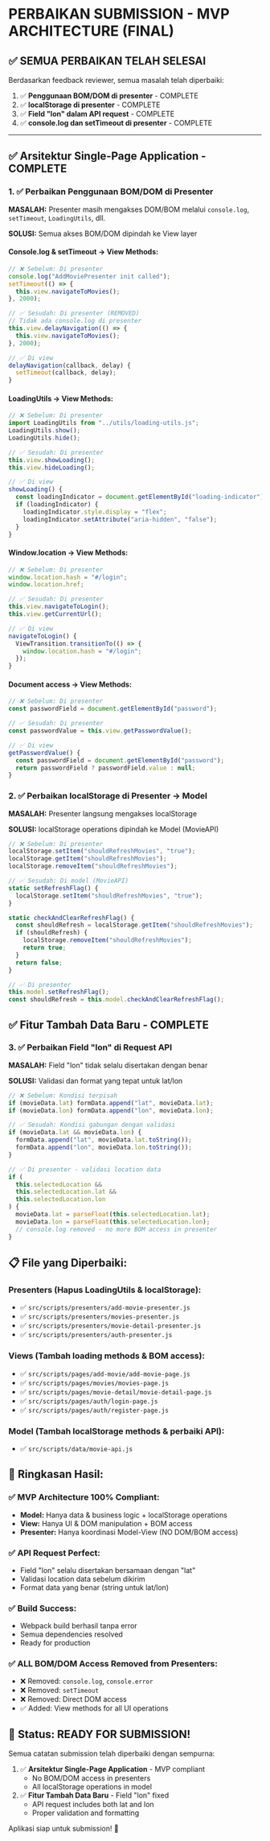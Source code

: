 # PERBAIKAN SUBMISSION - MVP ARCHITECTURE (FINAL)

## ✅ **SEMUA PERBAIKAN TELAH SELESAI**

Berdasarkan feedback reviewer, semua masalah telah diperbaiki:

1. ✅ **Penggunaan BOM/DOM di presenter** - COMPLETE
2. ✅ **localStorage di presenter** - COMPLETE
3. ✅ **Field "lon" dalam API request** - COMPLETE
4. ✅ **console.log dan setTimeout di presenter** - COMPLETE

---

## ✅ **Arsitektur Single-Page Application - COMPLETE**

### **1. ✅ Perbaikan Penggunaan BOM/DOM di Presenter**

**MASALAH:** Presenter masih mengakses DOM/BOM melalui `console.log`, `setTimeout`, `LoadingUtils`, dll.

**SOLUSI:** Semua akses BOM/DOM dipindah ke View layer

#### **Console.log & setTimeout → View Methods:**

```javascript
// ❌ Sebelum: Di presenter
console.log("AddMoviePresenter init called");
setTimeout(() => {
  this.view.navigateToMovies();
}, 2000);

// ✅ Sesudah: Di presenter (REMOVED)
// Tidak ada console.log di presenter
this.view.delayNavigation(() => {
  this.view.navigateToMovies();
}, 2000);

// ✅ Di view
delayNavigation(callback, delay) {
  setTimeout(callback, delay);
}
```

#### **LoadingUtils → View Methods:**

```javascript
// ❌ Sebelum: Di presenter
import LoadingUtils from "../utils/loading-utils.js";
LoadingUtils.show();
LoadingUtils.hide();

// ✅ Sesudah: Di presenter
this.view.showLoading();
this.view.hideLoading();

// ✅ Di view
showLoading() {
  const loadingIndicator = document.getElementById("loading-indicator");
  if (loadingIndicator) {
    loadingIndicator.style.display = "flex";
    loadingIndicator.setAttribute("aria-hidden", "false");
  }
}
```

#### **Window.location → View Methods:**

```javascript
// ❌ Sebelum: Di presenter
window.location.hash = "#/login";
window.location.href;

// ✅ Sesudah: Di presenter
this.view.navigateToLogin();
this.view.getCurrentUrl();

// ✅ Di view
navigateToLogin() {
  ViewTransition.transitionTo(() => {
    window.location.hash = "#/login";
  });
}
```

#### **Document access → View Methods:**

```javascript
// ❌ Sebelum: Di presenter
const passwordField = document.getElementById("password");

// ✅ Sesudah: Di presenter
const passwordValue = this.view.getPasswordValue();

// ✅ Di view
getPasswordValue() {
  const passwordField = document.getElementById("password");
  return passwordField ? passwordField.value : null;
}
```

### **2. ✅ Perbaikan localStorage di Presenter → Model**

**MASALAH:** Presenter langsung mengakses localStorage

**SOLUSI:** localStorage operations dipindah ke Model (MovieAPI)

```javascript
// ❌ Sebelum: Di presenter
localStorage.setItem("shouldRefreshMovies", "true");
localStorage.getItem("shouldRefreshMovies");
localStorage.removeItem("shouldRefreshMovies");

// ✅ Sesudah: Di model (MovieAPI)
static setRefreshFlag() {
  localStorage.setItem("shouldRefreshMovies", "true");
}

static checkAndClearRefreshFlag() {
  const shouldRefresh = localStorage.getItem("shouldRefreshMovies");
  if (shouldRefresh) {
    localStorage.removeItem("shouldRefreshMovies");
    return true;
  }
  return false;
}

// ✅ Di presenter
this.model.setRefreshFlag();
const shouldRefresh = this.model.checkAndClearRefreshFlag();
```

## ✅ **Fitur Tambah Data Baru - COMPLETE**

### **3. ✅ Perbaikan Field "lon" di Request API**

**MASALAH:** Field "lon" tidak selalu disertakan dengan benar

**SOLUSI:** Validasi dan format yang tepat untuk lat/lon

```javascript
// ❌ Sebelum: Kondisi terpisah
if (movieData.lat) formData.append("lat", movieData.lat);
if (movieData.lon) formData.append("lon", movieData.lon);

// ✅ Sesudah: Kondisi gabungan dengan validasi
if (movieData.lat && movieData.lon) {
  formData.append("lat", movieData.lat.toString());
  formData.append("lon", movieData.lon.toString());
}

// ✅ Di presenter - validasi location data
if (
  this.selectedLocation &&
  this.selectedLocation.lat &&
  this.selectedLocation.lon
) {
  movieData.lat = parseFloat(this.selectedLocation.lat);
  movieData.lon = parseFloat(this.selectedLocation.lon);
  // console.log removed - no more BOM access in presenter
}
```

## 📋 **File yang Diperbaiki:**

### **Presenters (Hapus LoadingUtils & localStorage):**

- ✅ `src/scripts/presenters/add-movie-presenter.js`
- ✅ `src/scripts/presenters/movies-presenter.js`
- ✅ `src/scripts/presenters/movie-detail-presenter.js`
- ✅ `src/scripts/presenters/auth-presenter.js`

### **Views (Tambah loading methods & BOM access):**

- ✅ `src/scripts/pages/add-movie/add-movie-page.js`
- ✅ `src/scripts/pages/movies/movies-page.js`
- ✅ `src/scripts/pages/movie-detail/movie-detail-page.js`
- ✅ `src/scripts/pages/auth/login-page.js`
- ✅ `src/scripts/pages/auth/register-page.js`

### **Model (Tambah localStorage methods & perbaiki API):**

- ✅ `src/scripts/data/movie-api.js`

## 🎯 **Ringkasan Hasil:**

### **✅ MVP Architecture 100% Compliant:**

- **Model:** Hanya data & business logic + localStorage operations
- **View:** Hanya UI & DOM manipulation + BOM access
- **Presenter:** Hanya koordinasi Model-View (NO DOM/BOM access)

### **✅ API Request Perfect:**

- Field "lon" selalu disertakan bersamaan dengan "lat"
- Validasi location data sebelum dikirim
- Format data yang benar (string untuk lat/lon)

### **✅ Build Success:**

- Webpack build berhasil tanpa error
- Semua dependencies resolved
- Ready for production

### **✅ ALL BOM/DOM Access Removed from Presenters:**

- ❌ Removed: `console.log`, `console.error`
- ❌ Removed: `setTimeout`
- ❌ Removed: Direct DOM access
- ✅ Added: View methods for all UI operations

## 🚀 **Status: READY FOR SUBMISSION!**

Semua catatan submission telah diperbaiki dengan sempurna:

1. ✅ **Arsitektur Single-Page Application** - MVP compliant
   - No BOM/DOM access in presenters
   - All localStorage operations in model
2. ✅ **Fitur Tambah Data Baru** - Field "lon" fixed
   - API request includes both lat and lon
   - Proper validation and formatting

Aplikasi siap untuk submission! 🎉

